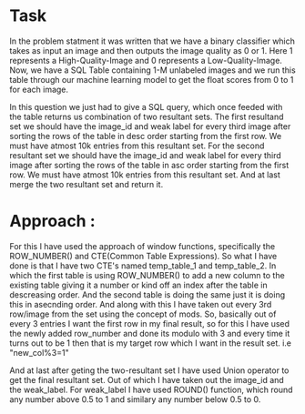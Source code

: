# Task 
In the problem statment it was written that we have a binary classifier which takes as input an image and then outputs the image quality as 0 or 1.
Here 1 represents a High-Quality-Image and 0 represents a Low-Quality-Image. 
Now, we have a SQL Table containing 1-M unlabeled images and we run this table through our machine learning model to get the float scores from 0 to 1 for each image.

In this question we just had to give a SQL query, which once feeded with the table returns us combination of two resultant sets.
The first resultand set we should have the image_id and weak label for every third image after sorting the rows of the table in desc order starting from the first row. We must have atmost 10k entries from this resultant set.
For the second resultant set we should have the image_id and weak label for every third image after sorting the rows of the table in asc order starting from the first row. We must have atmost 10k entries from this resultant set.
And at last merge the two resultant set and return it.


# Approach : 
For this I have used the approach of window functions, specifically the ROW_NUMBER() and CTE(Common Table Expressions).
So what I have done is that I have two CTE's named temp_table_1 and temp_table_2. In which the first table is using ROW_NUMBER() to add a new column to the existing table giving it a number or kind off an index after the table in descreasing order.
And the second table is doing the same just it is doing this in asecnding order. And along with this I have taken out every 3rd row/image from the set using the concept of mods.
So, basically out of every 3 entries I want the first row in my final result, so for this I have used the newly added row_number and done its modulo with 3 and every time it turns out to be 1 then that is my target row which I want in the result set.
i.e "new_col%3=1"

And at last after geting the two-resultant set I have used Union operator to get the final resultant set. Out of which I have taken out the image_id and the weak_label.
For weak_label I have used ROUND() function, which round any number above 0.5 to 1 and similary any number below 0.5 to 0.
